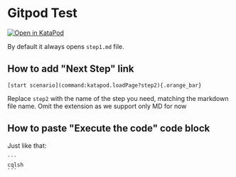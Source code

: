 # Gitpod Test

[![Open in KataPod](https://gitpod.io/button/open-in-gitpod.svg)](https://katapod.datastaxtraining.com/#https://github.com/HadesArchitect/GitpodTest/)

By default it always opens `step1.md` file.

## How to add "Next Step" link

```
[start scenario](command:katapod.loadPage?step2){.orange_bar}
```

Replace `step2` with the name of the step you need, matching the markdown file name. Omit the extension as we support only MD for now

## How to paste "Execute the code" code block 

Just like that:

    ```
    cqlsh
    ```
